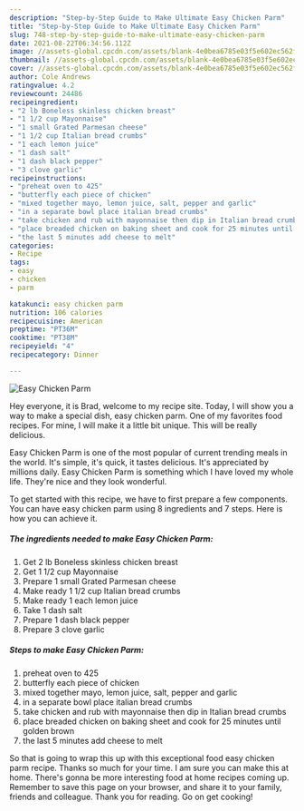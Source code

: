 ```yaml
---
description: "Step-by-Step Guide to Make Ultimate Easy Chicken Parm"
title: "Step-by-Step Guide to Make Ultimate Easy Chicken Parm"
slug: 748-step-by-step-guide-to-make-ultimate-easy-chicken-parm
date: 2021-08-22T06:34:56.112Z
image: //assets-global.cpcdn.com/assets/blank-4e0bea6785e03f5e602ec562f230caae08da540cada707380b4fe1bbebba43da.png
thumbnail: //assets-global.cpcdn.com/assets/blank-4e0bea6785e03f5e602ec562f230caae08da540cada707380b4fe1bbebba43da.png
cover: //assets-global.cpcdn.com/assets/blank-4e0bea6785e03f5e602ec562f230caae08da540cada707380b4fe1bbebba43da.png
author: Cole Andrews
ratingvalue: 4.2
reviewcount: 24486
recipeingredient:
- "2 lb Boneless skinless chicken breast"
- "1 1/2 cup Mayonnaise"
- "1 small Grated Parmesan cheese"
- "1 1/2 cup Italian bread crumbs"
- "1 each lemon juice"
- "1 dash salt"
- "1 dash black pepper"
- "3 clove garlic"
recipeinstructions:
- "preheat oven to 425"
- "butterfly each piece of chicken"
- "mixed together mayo, lemon juice, salt, pepper and garlic"
- "in a separate bowl place italian bread crumbs"
- "take chicken and rub with mayonnaise then dip in Italian bread crumbs"
- "place breaded chicken on baking sheet and cook for 25 minutes until golden brown"
- "the last 5 minutes add cheese to melt"
categories:
- Recipe
tags:
- easy
- chicken
- parm

katakunci: easy chicken parm 
nutrition: 106 calories
recipecuisine: American
preptime: "PT36M"
cooktime: "PT38M"
recipeyield: "4"
recipecategory: Dinner

---
```



![Easy Chicken Parm](//assets-global.cpcdn.com/assets/blank-4e0bea6785e03f5e602ec562f230caae08da540cada707380b4fe1bbebba43da.png)

Hey everyone, it is Brad, welcome to my recipe site. Today, I will show you a way to make a special dish, easy chicken parm. One of my favorites food recipes. For mine, I will make it a little bit unique. This will be really delicious.



Easy Chicken Parm is one of the most popular of current trending meals in the world. It's simple, it's quick, it tastes delicious. It's appreciated by millions daily. Easy Chicken Parm is something which I have loved my whole life. They're nice and they look wonderful.


To get started with this recipe, we have to first prepare a few components. You can have easy chicken parm using 8 ingredients and 7 steps. Here is how you can achieve it.

<!--inarticleads1-->

##### The ingredients needed to make Easy Chicken Parm:

1. Get 2 lb Boneless skinless chicken breast
1. Get 1 1/2 cup Mayonnaise
1. Prepare 1 small Grated Parmesan cheese
1. Make ready 1 1/2 cup Italian bread crumbs
1. Make ready 1 each lemon juice
1. Take 1 dash salt
1. Prepare 1 dash black pepper
1. Prepare 3 clove garlic




<!--inarticleads2-->

##### Steps to make Easy Chicken Parm:

1. preheat oven to 425
1. butterfly each piece of chicken
1. mixed together mayo, lemon juice, salt, pepper and garlic
1. in a separate bowl place italian bread crumbs
1. take chicken and rub with mayonnaise then dip in Italian bread crumbs
1. place breaded chicken on baking sheet and cook for 25 minutes until golden brown
1. the last 5 minutes add cheese to melt




So that is going to wrap this up with this exceptional food easy chicken parm recipe. Thanks so much for your time. I am sure you can make this at home. There's gonna be more interesting food at home recipes coming up. Remember to save this page on your browser, and share it to your family, friends and colleague. Thank you for reading. Go on get cooking!
